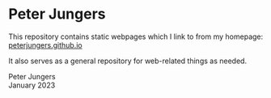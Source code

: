 # Peter Jungers  
This repository contains static webpages which I link to from my homepage: [peterjungers.github.io](https://peterjungers.github.io)

It also serves as a general repository for web-related things as needed.

Peter Jungers  
January 2023
